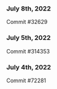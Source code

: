 ### July 8th, 2022

Commit #32629

### July 5th, 2022

Commit #314353


### July 4th, 2022

Commit #72281
